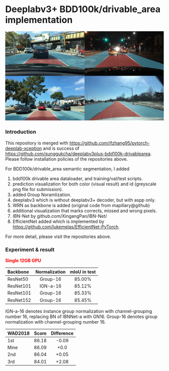 # Deeplabv3+ BDD100k/drivable_area implementation

![Results](./images/result.png)

### Introduction

This repository is merged with https://github.com/jfzhang95/pytorch-deeplab-xception and is success of https://github.com/sunggukcha/deeplabv3plus-bdd100k-drivablearea. Please follow installation policies of the repositories above. 

For BDD100k/drivable_area semantic segmentation, I added 

1. bdd100k drivable area dataloader, and training/val/test scripts.
2. prediction visualization for both color (visual result) and id (greyscale png file for submission).
3. added Group Noramlization.
4. deeplabv3 which is without deeplabv3+ decoder, but with aspp only. 
5. WRN as backbone is added (original code from mapillary@github)
6. additional visualization that marks corrects, missed and wrong pixels.
7. IBN-Net by github.com/XingangPan/IBN-Net/
8. EfficientNet added which is implemented by https://github.com/lukemelas/EfficientNet-PyTorch.


For more detail, please visit the repositories above.

### Experiment & result
  
 <span style="color:red">**Single 12GB GPU**</span>

| Backbone  | Normalization  |mIoU in test |
| :-------- | :------------: |:-----------:|
| ResNet50  | Group-16       | 85.00%      |
| ResNet101 | IGN-a-16       | 85.12%      |
| ResNet101 | Group-16       | 85.33%      |
| ResNet152 | Group-16       | 85.45%      |

IGN-a-16 denotes instance group normalization with channel-grouping number 16, replacing BN of IBNNet-a with GN16.
Group-16 denotes group normalization with channel-grouping number 16.

| WAD2018   | Score          | Difference   |
| :-------- | :------------: |:-----------: | 
| 1st       | 86.18          | -0.09 |
| Mine      | 86.09          | +0.0  |
| 2nd       | 86.04          | +0.05 |
| 3rd       | 84.01          | +2.08 |


